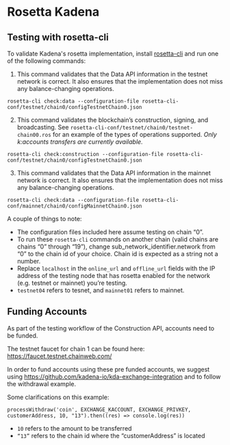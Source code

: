 # Rosetta Kadena

## Testing with rosetta-cli
To validate Kadena's rosetta implementation, install [rosetta-cli](https://github.com/coinbase/rosetta-cli#install) and run one of the following commands:

1. This command validates that the Data API information in the testnet network is correct. It also ensures that the implementation does not miss any balance-changing operations.
```
rosetta-cli check:data --configuration-file rosetta-cli-conf/testnet/chain0/configTestnetChain0.json
```

2. This command validates the blockchain’s construction, signing, and broadcasting.
See `rosetta-cli-conf/testnet/chain0/testnet-chain00.ros` for an example of the types of operations supported.
_Only k:accounts transfers are currently available._
```
rosetta-cli check:construction --configuration-file rosetta-cli-conf/testnet/chain0/configTestnetChain0.json
```

3. This command validates that the Data API information in the mainnet network is correct. It also ensures that the implementation does not miss any balance-changing operations.
```
rosetta-cli check:data --configuration-file rosetta-cli-conf/mainnet/chain0/configMainnetChain0.json
```


A couple of things to note:
- The configuration files included here assume testing on chain “0”.
- To run these `rosetta-cli` commands on another chain (valid chains are chains “0” through “19”), change sub_network_identifier.network from “0” to the chain id of your choice. Chain id is expected as a string not a number.
- Replace `localhost` in the `online_url` and `offline_url` fields with the IP address of the testing node that has rosetta enabled for the network (e.g. testnet or mainnet) you’re testing.
- `testnet04` refers to tesnet, and `mainnet01` refers to mainnet.

## Funding Accounts
As part of the testing workflow of the Construction API, accounts need to be funded.

The testnet faucet for chain 1 can be found here: https://faucet.testnet.chainweb.com/

In order to fund accounts using these pre funded accounts, we suggest using https://github.com/kadena-io/kda-exchange-integration and to follow the withdrawal example.

Some clarifications on this example: 
```
processWithdraw('coin', EXCHANGE_KACCOUNT, EXCHANGE_PRIVKEY, customerAddress, 10, "13").then((res) => console.log(res))
```
- `10` refers to the amount to be transferred
- `“13”` refers to the chain id where the “customerAddress” is located
